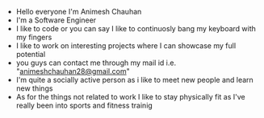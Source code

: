 - Hello everyone I'm Animesh Chauhan 
- I'm a Software Engineer 
- I like to code or you can say I like to continuosly bang my keyboard with my fingers
- I like to work on interesting projects where I can showcase my full potential
- you guys can contact me through my mail id i.e. "animeshchauhan28@gmail.com"
- I'm quite a socially active person as i like to meet new people and learn new things 
- As for the things not related to work I like to stay physically fit as I've really been into sports and fitness trainig

<!---
AnimeshChauhan28/AnimeshChauhan28 is a ✨ special ✨ repository because its `README.md` (this file) appears on your GitHub profile.
You can click the Preview link to take a look at your changes.
--->
